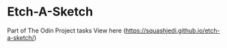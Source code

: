 # Etch-A-Sketch
Part of The Odin Project tasks
View here (https://squashjedi.github.io/etch-a-sketch/)
